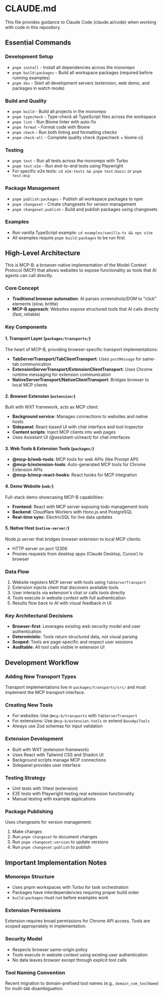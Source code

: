 # CLAUDE.md

This file provides guidance to Claude Code (claude.ai/code) when working with code in this repository.

## Essential Commands

### Development Setup
- `pnpm install` - Install all dependencies across the monorepo
- `pnpm build:packages` - Build all workspace packages (required before running examples)
- `pnpm dev` - Start all development servers (extension, web demo, and packages in watch mode)

### Build and Quality
- `pnpm build` - Build all projects in the monorepo
- `pnpm typecheck` - Type-check all TypeScript files across the workspace
- `pnpm lint` - Run Biome linter with auto-fix
- `pnpm format` - Format code with Biome
- `pnpm check` - Run both linting and formatting checks
- `pnpm check-all` - Complete quality check (typecheck + biome ci)

### Testing
- `pnpm test` - Run all tests across the monorepo with Turbo
- `pnpm test:e2e` - Run end-to-end tests using Playwright
- For specific e2e tests: `cd e2e-tests && pnpm test:basic` or `pnpm test:mcp`

### Package Management
- `pnpm publish:packages` - Publish all workspace packages to npm
- `pnpm changeset` - Create changesets for version management
- `pnpm changeset:publish` - Build and publish packages using changesets

### Examples
- Run vanilla TypeScript example: `cd examples/vanilla-ts && npx vite`
- All examples require `pnpm build:packages` to be run first

## High-Level Architecture

This is MCP-B: a browser-native implementation of the Model Context Protocol (MCP) that allows websites to expose functionality as tools that AI agents can call directly.

### Core Concept
- **Traditional browser automation**: AI parses screenshots/DOM to "click" elements (slow, brittle)
- **MCP-B approach**: Websites expose structured tools that AI calls directly (fast, reliable)

### Key Components

#### 1. Transport Layer (`packages/transports/`)
The heart of MCP-B, providing browser-specific transport implementations:
- **TabServerTransport/TabClientTransport**: Uses `postMessage` for same-tab communication
- **ExtensionServerTransport/ExtensionClientTransport**: Uses Chrome runtime messaging for extension communication
- **NativeServerTransport/NativeClientTransport**: Bridges browser to local MCP clients

#### 2. Browser Extension (`extension/`)
Built with WXT framework, acts as MCP client:
- **Background service**: Manages connections to websites and native hosts
- **Sidepanel**: React-based UI with chat interface and tool inspector
- **Content scripts**: Inject MCP clients into web pages
- Uses Assistant UI (@assistant-ui/react) for chat interfaces

#### 3. Web Tools & Extension Tools (`packages/`)
- **@mcp-b/web-tools**: MCP tools for web APIs (like Prompt API)
- **@mcp-b/extension-tools**: Auto-generated MCP tools for Chrome Extension APIs
- **@mcp-b/mcp-react-hooks**: React hooks for MCP integration

#### 4. Demo Website (`web/`)
Full-stack demo showcasing MCP-B capabilities:
- **Frontend**: React with MCP server exposing todo management tools
- **Backend**: Cloudflare Workers with Hono.js and PostgreSQL
- **Real-time sync**: ElectricSQL for live data updates

#### 5. Native Host (`native-server/`)
Node.js server that bridges browser extension to local MCP clients:
- HTTP server on port 12306
- Proxies requests from desktop apps (Claude Desktop, Cursor) to browser

### Data Flow
1. Website registers MCP server with tools using `TabServerTransport`
2. Extension injects client that discovers available tools
3. User interacts via extension's chat or calls tools directly
4. Tools execute in website context with full authentication
5. Results flow back to AI with visual feedback in UI

### Key Architectural Decisions
- **Browser-first**: Leverages existing web security model and user authentication
- **Deterministic**: Tools return structured data, not visual parsing
- **Scoped**: Tools are page-specific and respect user sessions
- **Auditable**: All tool calls visible in extension UI

## Development Workflow

### Adding New Transport Types
Transport implementations live in `packages/transports/src/` and must implement the MCP transport interface.

### Creating New Tools
- For websites: Use `@mcp-b/transports` with `TabServerTransport`
- For extensions: Use `@mcp-b/extension-tools` or extend `BaseApiTools`
- Always use Zod schemas for input validation

### Extension Development
- Built with WXT (extension framework)
- Uses React with Tailwind CSS and Shadcn UI
- Background scripts manage MCP connections
- Sidepanel provides user interface

### Testing Strategy
- Unit tests with Vitest (extension)
- E2E tests with Playwright testing real extension functionality
- Manual testing with example applications

### Package Publishing
Uses changesets for version management:
1. Make changes
2. Run `pnpm changeset` to document changes
3. Run `pnpm changeset:version` to update versions
4. Run `pnpm changeset:publish` to publish

## Important Implementation Notes

### Monorepo Structure
- Uses pnpm workspaces with Turbo for task orchestration
- Packages have interdependencies requiring proper build order
- `build:packages` must run before examples work

### Extension Permissions
Extension requires broad permissions for Chrome API access. Tools are scoped appropriately in implementation.

### Security Model
- Respects browser same-origin policy
- Tools execute in website context using existing user authentication
- No data leaves browser except through explicit tool calls

### Tool Naming Convention
Recent migration to domain-prefixed tool names (e.g., `domain_com_toolName`) for multi-tab disambiguation.